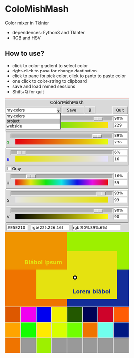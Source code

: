 ColoMishMash
========================

Color mixer in TkInter

* dependences: Python3 and TkInter
* RGB and HSV

How to use?
-------------------

* click to color-gradient to select color
* right-click to pane for change destination
* click to pane for pick color, click to panto to paste color
* one click to color-string to clipboard
* save and load named sessions
* Shift+Q for quit

![screenshot](screenshot.png)
